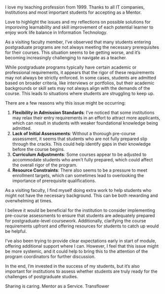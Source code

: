 I love my teaching profession from 1999. Thanks to all IT companies, Institutions and most important students for accepting as a Mentor.

 Love to highlight the issues and my reflections on possible solutions for imporoving learnability and skill improvement of each potential learner to enjoy work life balance in Information Technology.

As a visiting faculty member, I’ve observed that many students entering postgraduate programs are not always meeting the necessary prerequisites for their courses. This situation seems to be getting worse, and it’s becoming increasingly challenging to navigate as a teacher.

While postgraduate programs typically have certain academic or professional requirements, it appears that the rigor of these requirements may not always be strictly enforced. In some cases, students are admitted based on broader criteria, like interviews or portfolios, but their academic backgrounds or skill sets may not always align with the demands of the course. This leads to situations where students are struggling to keep up.

There are a few reasons why this issue might be occurring:

1. **Flexibility in Admission Standards**: I’ve noticed that some institutions may relax their entry requirements in an effort to attract more applicants, which can result in students with weaker foundational knowledge being admitted.
2. **Lack of Initial Assessments**: Without a thorough pre-course assessment, it seems that students who are not fully prepared slip through the cracks. This could help identify gaps in their knowledge before the course begins.
3. **Curriculum Adjustments**: Some courses appear to be adjusted to accommodate students who aren't fully prepared, which could affect the overall rigor of the program.
4. **Resource Constraints**: There also seems to be a pressure to meet enrollment targets, which can sometimes lead to overlooking the importance of prerequisite qualifications.

As a visiting faculty, I find myself doing extra work to help students who might not have the necessary background. This can be both rewarding and overwhelming at times.

I believe it would be beneficial for the institution to consider implementing pre-course assessments to ensure that students are adequately prepared for postgraduate-level coursework. Additionally, clarifying the course requirements upfront and offering resources for students to catch up would be helpful. 

I’ve also been trying to provide clear expectations early in start of module, offering additional support where I can. However, I feel that this issue might be more systemic, and it could help to bring this to the attention of the program coordinators for further discussion. 

In the end, I’m invested in the success of my students, but it’s also important for institutions to assess whether students are truly ready for the challenges of postgraduate studies.

Sharing is caring.
Mentor as a Service.
Transflower